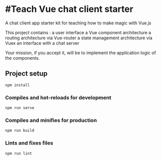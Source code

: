 # #Teach Vue chat client starter
A chat client app starter kit for teaching how to make magic with Vue.js

This project contains :
a user interface
a Vue component architecture
a routing architecture via Vue-router
a state management architecture via Vuex
an interface with a chat server

Your mission, if you accept it, will be to implement the application logic of the components.

## Project setup
```
npm install
```

### Compiles and hot-reloads for development
```
npm run serve
```

### Compiles and minifies for production
```
npm run build
```

### Lints and fixes files
```
npm run lint
```

